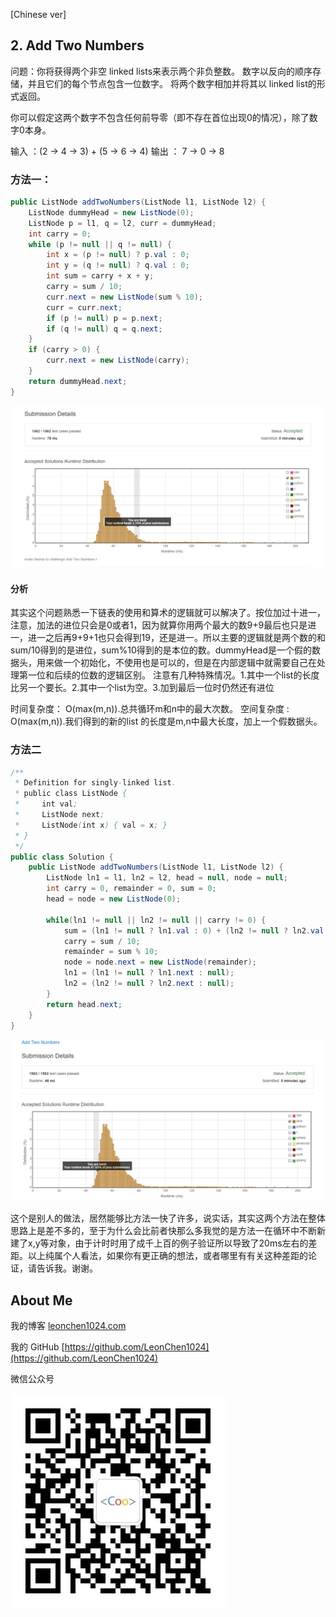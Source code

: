 [Chinese ver]
## 2. Add Two Numbers


问题：你将获得两个非空 linked lists来表示两个非负整数。 数字以反向的顺序存储，并且它们的每个节点包含一位数字。 将两个数字相加并将其以 linked list的形式返回。

你可以假定这两个数字不包含任何前导零（即不存在首位出现0的情况），除了数字0本身。

输入 ：(2 -> 4 -> 3) + (5 -> 6 -> 4)
输出 ： 7 -> 0 -> 8

### 方法一：

```java
public ListNode addTwoNumbers(ListNode l1, ListNode l2) {
    ListNode dummyHead = new ListNode(0);
    ListNode p = l1, q = l2, curr = dummyHead;
    int carry = 0;
    while (p != null || q != null) {
        int x = (p != null) ? p.val : 0;
        int y = (q != null) ? q.val : 0;
        int sum = carry + x + y;
        carry = sum / 10;
        curr.next = new ListNode(sum % 10);
        curr = curr.next;
        if (p != null) p = p.next;
        if (q != null) q = q.next;
    }
    if (carry > 0) {
        curr.next = new ListNode(carry);
    }
    return dummyHead.next;
}
```

![效率](https://github.com/LeonChen1024/LeetCodeRecord/blob/master/2%20Add%20Two%20Num/Images/method1result.png?raw=true)

#### 分析

其实这个问题熟悉一下链表的使用和算术的逻辑就可以解决了。按位加过十进一，注意，加法的进位只会是0或者1，因为就算你用两个最大的数9+9最后也只是进一，进一之后再9+9+1也只会得到19，还是进一。所以主要的逻辑就是两个数的和sum/10得到的是进位，sum%10得到的是本位的数。dummyHead是一个假的数据头，用来做一个初始化，不使用也是可以的，但是在内部逻辑中就需要自己在处理第一位和后续的位数的逻辑区别。
注意有几种特殊情况。1.其中一个list的长度比另一个要长。2.其中一个list为空。3.加到最后一位时仍然还有进位

时间复杂度： O(max(m,n)).总共循环m和n中的最大次数。
空间复杂度 :   O(max(m,n)).我们得到的新的list 的长度是m,n中最大长度，加上一个假数据头。

### 方法二


```java
/**
 * Definition for singly-linked list.
 * public class ListNode {
 *     int val;
 *     ListNode next;
 *     ListNode(int x) { val = x; }
 * }
 */
public class Solution {
    public ListNode addTwoNumbers(ListNode l1, ListNode l2) {
        ListNode ln1 = l1, ln2 = l2, head = null, node = null;
        int carry = 0, remainder = 0, sum = 0;
        head = node = new ListNode(0);

        while(ln1 != null || ln2 != null || carry != 0) {
            sum = (ln1 != null ? ln1.val : 0) + (ln2 != null ? ln2.val : 0) + carry;
            carry = sum / 10;
            remainder = sum % 10;
            node = node.next = new ListNode(remainder);
            ln1 = (ln1 != null ? ln1.next : null);
            ln2 = (ln2 != null ? ln2.next : null);
        }
        return head.next;
    }
}
```

![效率](https://github.com/LeonChen1024/LeetCodeRecord/blob/master/2%20Add%20Two%20Num/Images/method2result.png?raw=true)

这个是别人的做法，居然能够比方法一快了许多，说实话，其实这两个方法在整体思路上是差不多的，至于为什么会比前者快那么多我觉的是方法一在循环中不断新建了x,y等对象，由于计时时用了成千上百的例子验证所以导致了20ms左右的差距。以上纯属个人看法，如果你有更正确的想法，或者哪里有有关这种差距的论证，请告诉我。谢谢。



## About Me

我的博客 [leonchen1024.com](http://leonchen1024.com/)

我的 GitHub [https://github.com/LeonChen1024](https://github.com/LeonChen1024)

微信公众号 

![wechat](https://github.com/LeonChen1024/LeetCodeRecord/blob/master/Images/CooderQRcodem.jpg?raw=false)
